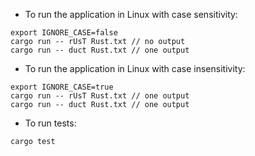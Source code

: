 * To run the application in Linux with case sensitivity:
```
export IGNORE_CASE=false
cargo run -- rUsT Rust.txt // no output
cargo run -- duct Rust.txt // one output
```

* To run the application in Linux with case insensitivity:
```
export IGNORE_CASE=true
cargo run -- rUsT Rust.txt // one output
cargo run -- duct Rust.txt // one output
```

* To run tests:
```
cargo test
```